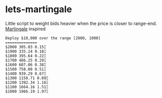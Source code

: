 
# lets-martingale
Little script to weight bids heavier when the price is closer to range-end.  [Martingale](https://en.wikipedia.org/wiki/Martingale_%28probability_theory%29) inspired 

    Deploy $10,000 over the range [2000, 1000]
    ==============
    $2000 305.03 0.15Ξ
    $1900 335.24 0.18Ξ
    $1800 395.64 0.22Ξ
    $1700 486.25 0.29Ξ
    $1600 607.06 0.38Ξ
    $1500 758.08 0.51Ξ
    $1400 939.29 0.67Ξ
    $1300 1150.71 0.89Ξ
    $1200 1392.34 1.16Ξ
    $1100 1664.16 1.51Ξ
    $1000 1966.19 1.97Ξ

